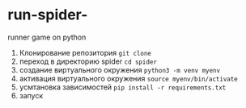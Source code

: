 # run-spider-
runner game on python

1. Клонирование репозитория ```git clone ```
2. переход в директорию spider
   ```cd spider```
4. создание виртуального окружения
   ```python3 -m venv myenv```
6. активация виртуального окружения
   ```source myenv/bin/activate```
7. усмтановка зависимостей
   ```pip install -r requirements.txt```
8. запуск
